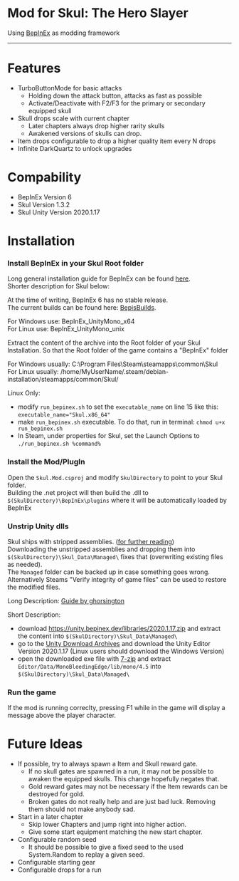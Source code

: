 # Mod for Skul: The Hero Slayer

Using [BepInEx](https://github.com/BepInEx/BepInEx) as modding framework

---

Features
===

- TurboButtonMode for basic attacks
   - Holding down the attack button, attacks as fast as possible
   - Activate/Deactivate with F2/F3 for the primary or secondary equipped skull
- Skull drops scale with current chapter
   - Later chapters always drop higher rarity skulls
   - Awakened versions of skulls can drop.
- Item drops configurable to drop a higher quality item every N drops
- Infinite DarkQuartz to unlock upgrades 

Compability
===
- BepInEx Version 6
- Skul Version 1.3.2
- Skul Unity Version 2020.1.17

Installation
===

### Install BepInEx in your Skul Root folder
Long general installation guide for BepInEx can be found [here](https://docs.bepinex.dev/master/articles/user_guide/installation/index.html).  
Shorter description for Skul below:

At the time of writing, BepInEx 6 has no stable release.  
The current builds can be found here: [BepisBuilds](https://builds.bepis.io/projects/bepinex_be).  

For Windows use: BepInEx_UnityMono_x64  
For Linux use: BepInEx_UnityMono_unix  

Extract the content of the archive into the Root folder of your Skul Installation. So that the Root folder of the game contains a "BepInEx" folder

For Windows usually: C:\Program Files\Steam\steamapps\common\Skul\
For Linux usually: /home/MyUserName/.steam/debian-installation/steamapps/common/Skul/

Linux Only:  
- modify `run_bepinex.sh` to set the `executable_name` on line 15 like this:  `executable_name="Skul.x86_64"`
- make `run_bepinex.sh` executable. To do that, run in terminal: `chmod u+x run_bepinex.sh`
- In Steam, under properties for Skul, set the Launch Options to `./run_bepinex.sh %command%`

### Install the Mod/PlugIn

Open the `Skul.Mod.csproj` and modify `SkulDirectory` to point to your Skul folder.  
Building the .net project will then build the .dll to `$(SkulDirectory)\BepInEx\plugins` where it will be automatically loaded by BepInEx

### Unstrip Unity dlls
Skul ships with stripped assemblies. ([for further reading](https://github.com/NeighTools/UnityDoorstop/issues/10#issuecomment-776921796))  
Downloading the unstripped assemblies and dropping them into `$(SkulDirectory)\Skul_Data\Managed\` fixes that (overwriting existing files as needed).  
The `Managed` folder can be backed up in case something goes wrong. Alternatively Steams "Verify integrity of game files" can be used to restore the modified files.

Long Description: [Guide by ghorsington](https://hackmd.io/@ghorsington/rJuLdZTzK)

Short Description:
- download https://unity.bepinex.dev/libraries/2020.1.17.zip and extract the content into `$(SkulDirectory)\Skul_Data\Managed\`
- go to the [Unity Download Archives](https://unity3d.com/get-unity/download/archive) and download the Unity Editor Version 2020.1.17 (Linux users should download the Windows Version)
- open the downloaded exe file with [7-zip](https://www.7-zip.org/) and extract `Editor/Data/MonoBleedingEdge/lib/mono/4.5` into `$(SkulDirectory)\Skul_Data\Managed\` 

### Run the game

If the mod is running correclty, pressing F1 while in the game will display a message above the player character.

Future Ideas
===

- If possible, try to always spawn a Item and Skull reward gate.
   - If no skull gates are spawned in a run, it may not be possible to awaken the equipped skulls. This change hopefully negates that.
   - Gold reward gates may not be necessary if the Item rewards can be destroyed for gold.
   - Broken gates do not really help and are just bad luck. Removing them should not make anybody sad.
- Start in a later chapter
   - Skip lower Chapters and jump right into higher action.
   - Give some start equipment matching the new start chapter.
- Configurable random seed
   - It should be possible to give a fixed seed to the used System.Random to replay a given seed.
- Configurable starting gear
- Configurable drops for a run
